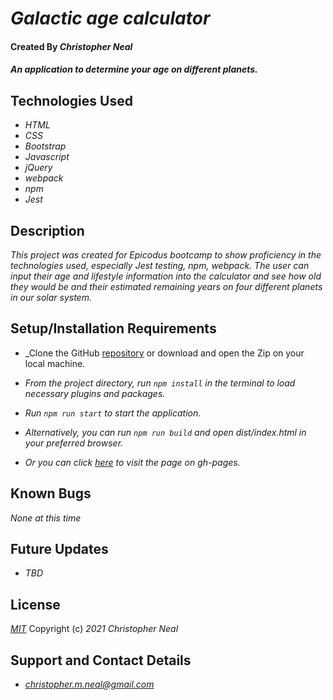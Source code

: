 # _Galactic age calculator_

#### Created By _**Christopher Neal**_

#### _An application to determine your age on different planets._

## Technologies Used

* _HTML_
* _CSS_
* _Bootstrap_
* _Javascript_
* _jQuery_
* _webpack_
* _npm_
* _Jest_

## Description

_This project was created for Epicodus bootcamp to show proficiency in the technologies used, especially Jest testing, npm, webpack. The user can input their age and lifestyle information into the calculator and see how old they would be and their estimated remaining years on four different planets in our solar system._

## Setup/Installation Requirements

* _Clone the GitHub [repository](https://github.com/christophermneal/super-galactic-age-calculator) or download and open the Zip on your local machine.
* _From the project directory, run `npm install` in the terminal to load necessary plugins and packages._
* _Run `npm run start` to start the application._
* _Alternatively, you can run `npm run build` and open dist/index.html in your preferred browser._

* _Or you can click [here](https://christophermneal.github.io/super-galactic-age-calculator) to visit the page on gh-pages._

## Known Bugs

_None at this time_

## Future Updates

* _TBD_

## License

_[MIT](https://opensource.org/licenses/MIT)_
Copyright (c) _2021_ _Christopher Neal_

## Support and Contact Details
* _[christopher.m.neal@gmail.com](mailto:christopher.m.neal@gmail.com)_
